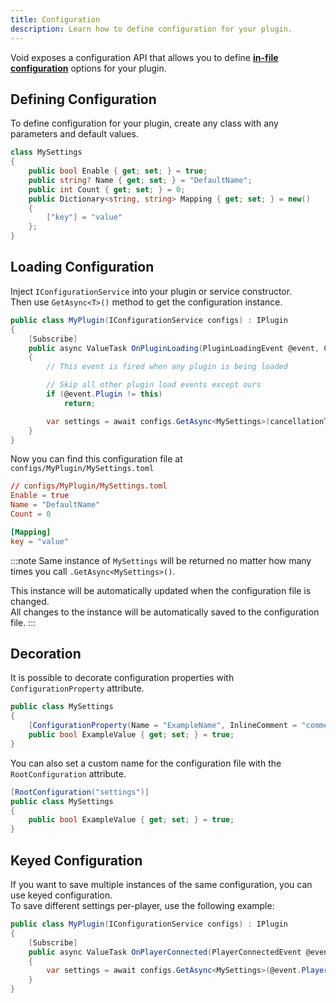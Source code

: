 ```yaml
---
title: Configuration
description: Learn how to define configuration for your plugin.
---
```


Void exposes a configuration API that allows you to define [**in-file configuration**](/docs/configuration/in-file) options for your plugin.

## Defining Configuration
To define configuration for your plugin, create any class with any parameters and default values.
```csharp
class MySettings
{
    public bool Enable { get; set; } = true;
    public string? Name { get; set; } = "DefaultName";
    public int Count { get; set; } = 0;
    public Dictionary<string, string> Mapping { get; set; } = new() 
    { 
        ["key"] = "value" 
    };
}
```

## Loading Configuration
Inject `IConfigurationService` into your plugin or service constructor.  
Then use `GetAsync<T>()` method to get the configuration instance.
```csharp
public class MyPlugin(IConfigurationService configs) : IPlugin
{
    [Subscribe]
    public async ValueTask OnPluginLoading(PluginLoadingEvent @event, CancellationToken cancellationToken)
    {
        // This event is fired when any plugin is being loaded

        // Skip all other plugin load events except ours
        if (@event.Plugin != this)
            return;

        var settings = await configs.GetAsync<MySettings>(cancellationToken);
    }
}
```

Now you can find this configuration file at `configs/MyPlugin/MySettings.toml`

```toml
// configs/MyPlugin/MySettings.toml
Enable = true
Name = "DefaultName"
Count = 0

[Mapping]
key = "value"
```

:::note
Same instance of `MySettings` will be returned no matter how many times you call `.GetAsync<MySettings>()`.  

This instance will be automatically updated when the configuration file is changed.  
All changes to the instance will be automatically saved to the configuration file.
:::

## Decoration
It is possible to decorate configuration properties with `ConfigurationProperty` attribute.
```csharp
public class MySettings
{
    [ConfigurationProperty(Name = "ExampleName", InlineComment = "comment at the end of setting", PrecedingComment = "comment before setting")]
    public bool ExampleValue { get; set; } = true;
}
```

You can also set a custom name for the configuration file with the `RootConfiguration` attribute.
```csharp
[RootConfiguration("settings")]
public class MySettings
{
    public bool ExampleValue { get; set; } = true;
}
```

## Keyed Configuration
If you want to save multiple instances of the same configuration, you can use keyed configuration.  
To save different settings per-player, use the following example:
```csharp
public class MyPlugin(IConfigurationService configs) : IPlugin
{
    [Subscribe]
    public async ValueTask OnPlayerConnected(PlayerConnectedEvent @event)
    {
        var settings = await configs.GetAsync<MySettings>(@event.Player.Profile.Username);
    }
}
```

